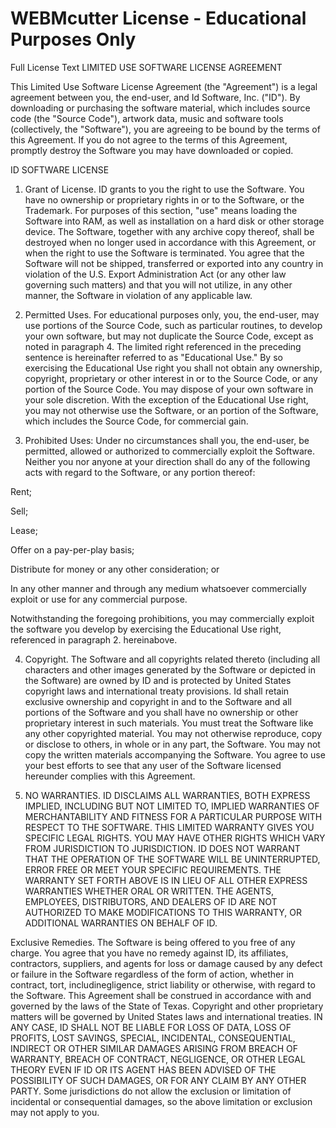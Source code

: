 # WEBMcutter License - Educational Purposes Only

Full License Text
LIMITED USE SOFTWARE LICENSE AGREEMENT

This Limited Use Software License Agreement (the "Agreement") is a legal agreement between you, the end-user, and Id Software, Inc. ("ID"). By downloading or purchasing the software material, which includes source code (the "Source Code"), artwork data, music and software tools (collectively, the "Software"), you are agreeing to be bound by the terms of this Agreement. If you do not agree to the terms of this Agreement, promptly destroy the Software you may have downloaded or copied. 

ID SOFTWARE LICENSE

1. Grant of License. ID grants to you the right to use the Software. You have no ownership or proprietary rights in or to the Software, or the Trademark. For purposes of this section, "use" means loading the Software into RAM, as well as installation on a hard disk or other storage device. The Software, together with any archive copy thereof, shall be destroyed when no longer used in accordance with this Agreement, or when the right to use the Software is terminated. You agree that the Software will not be shipped, transferred or exported into any country in violation of the U.S. Export Administration Act (or any other law governing such matters) and that you will not utilize, in any other manner, the Software in violation of any applicable law.

2. Permitted Uses. For educational purposes only, you, the end-user, may use portions of the Source Code, such as particular routines, to develop your own software, but may not duplicate the Source Code, except as noted in paragraph 4. The limited right referenced in the preceding sentence is hereinafter referred to as "Educational Use." By so exercising the Educational Use right you shall not obtain any ownership, copyright, proprietary or other interest in or to the Source Code, or any portion of the Source Code. You may dispose of your own software in your sole discretion. With the exception of the Educational Use right, you may not otherwise use the Software, or an portion of the Software, which includes the Source Code, for commercial gain.

3. Prohibited Uses: Under no circumstances shall you, the end-user, be permitted, allowed or authorized to commercially exploit the Software. Neither you nor anyone at your direction shall do any of the following acts with regard to the Software, or any portion thereof: 

Rent;

Sell;

Lease;

Offer on a pay-per-play basis;

Distribute for money or any other consideration; or

In any other manner and through any medium whatsoever commercially exploit or use for any commercial purpose.

Notwithstanding the foregoing prohibitions, you may commercially exploit the software you develop by exercising the Educational Use right, referenced in paragraph 2. hereinabove.

4. Copyright. The Software and all copyrights related thereto (including all characters and other images generated by the Software or depicted in the Software) are owned by ID and is protected by United States copyright laws and international treaty provisions. Id shall retain exclusive ownership and copyright in and to the Software and all portions of the Software and you shall have no ownership or other proprietary interest in such materials. You must treat the Software like any other copyrighted material. You may not otherwise reproduce, copy or disclose to others, in whole or in any part, the Software. You may not copy the written materials accompanying the Software. You agree to use your best efforts to see that any user of the Software licensed hereunder complies with this Agreement.

5. NO WARRANTIES. ID DISCLAIMS ALL WARRANTIES, BOTH EXPRESS IMPLIED, INCLUDING BUT NOT LIMITED TO, IMPLIED WARRANTIES OF MERCHANTABILITY AND FITNESS FOR A PARTICULAR PURPOSE WITH RESPECT TO THE SOFTWARE. THIS LIMITED WARRANTY GIVES YOU SPECIFIC LEGAL RIGHTS. YOU MAY HAVE OTHER RIGHTS WHICH VARY FROM JURISDICTION TO JURISDICTION. ID DOES NOT WARRANT THAT THE OPERATION OF THE SOFTWARE WILL BE UNINTERRUPTED, ERROR FREE OR MEET YOUR SPECIFIC REQUIREMENTS. THE WARRANTY SET FORTH ABOVE IS IN LIEU OF ALL OTHER EXPRESS WARRANTIES WHETHER ORAL OR WRITTEN. THE AGENTS, EMPLOYEES, DISTRIBUTORS, AND DEALERS OF ID ARE NOT AUTHORIZED TO MAKE MODIFICATIONS TO THIS WARRANTY, OR ADDITIONAL WARRANTIES ON BEHALF OF ID.

Exclusive Remedies. The Software is being offered to you free of any charge. You agree that you have no remedy against ID, its affiliates, contractors, suppliers, and agents for loss or damage caused by any defect or failure in the Software regardless of the form of action, whether in contract, tort, includinegligence, strict liability or otherwise, with regard to the Software. This Agreement shall be construed in accordance with and governed by the laws of the State of Texas. Copyright and other proprietary matters will be governed by United States laws and international treaties. IN ANY CASE, ID SHALL NOT BE LIABLE FOR LOSS OF DATA, LOSS OF PROFITS, LOST SAVINGS, SPECIAL, INCIDENTAL, CONSEQUENTIAL, INDIRECT OR OTHER SIMILAR DAMAGES ARISING FROM BREACH OF WARRANTY, BREACH OF CONTRACT, NEGLIGENCE, OR OTHER LEGAL THEORY EVEN IF ID OR ITS AGENT HAS BEEN ADVISED OF THE POSSIBILITY OF SUCH DAMAGES, OR FOR ANY CLAIM BY ANY OTHER PARTY. Some jurisdictions do not allow the exclusion or limitation of incidental or consequential damages, so the above limitation or exclusion may not apply to you.
